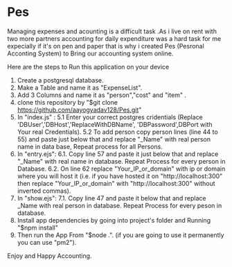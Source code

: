 # Pes
Managing expenses and acounting is a difficult task .As i live on rent with two more partners accounting for daily expenditure was a hard task for me expecially if it's on pen and paper that is why i created Pes (Pesronal Acconting System) to Bring our accounting system online.

Here are the steps to Run this application on your device

1. Create a postgresql database.
2. Make a Table and name it as "ExpenseList".
3. Add 3 Columns and name it as "person","cost" and "item" .
4. clone  this repository by "$git clone https://github.com/aayogyadav128/Pes.git"
5. In "index.js" :
5.1 Enter your correct postgres cridentials (Replace  'DBUser','DBHost','ReplaceWithDBName', 'DBPassword',DBPort with Your real Credentials).
5.2 To add person copy person lines (line 44 to 55) and paste just below that and replace "_Name" with real person name in data base, Repeat process for all Persons.
6. In "entry.ejs":
6.1.  Copy line 57 and paste it just below that and replace "_Name" with real name in database. Repeat Process for every person in Database.
6.2.  On line 62 replace "Your_IP_or_domain" with ip or domain where you will host it (i.e. if you have hosted it on "http://localhost:300" then replace "Your_IP_or_domain" with "http://localhost:300" without inverted commas).
7. In "show.ejs":
7.1. Copy line 47 and paste it below that and replace _Name with real person in database. Repeat Process for every peson in database.
8. Install app dependencies  by going into project's folder and Running "$npm install"
9. Then run the App From "$node .". (if you are going to use it permanently you can use "pm2").

Enjoy and Happy Accounting.
